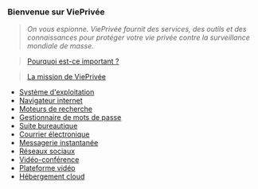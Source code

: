 ### Bienvenue sur ViePrivée

> *On vous espionne. ViePrivée fournit des services, des outils et des connaissances pour protéger votre vie privée contre la surveillance mondiale de masse.*

> [Pourquoi est-ce important ?](/importance/)

> [La mission de ViePrivée](/mission/)

- [Système d'exploitation](/os/)
- [Navigateur internet](/navigateurs/)
- [Moteurs de recherche](/moteurs/)
- [Gestionnaire de mots de passe](/passe/)
- [Suite bureautique](/productivité/)
- [Courrier électronique](/email/)
- [Messagerie instantanée](/messagerie/)
- [Réseaux sociaux](/social/)
- [Vidéo-conférence](/conference/)
- [Plateforme vidéo](/video)
- [Hébergement cloud](/cloud/)
